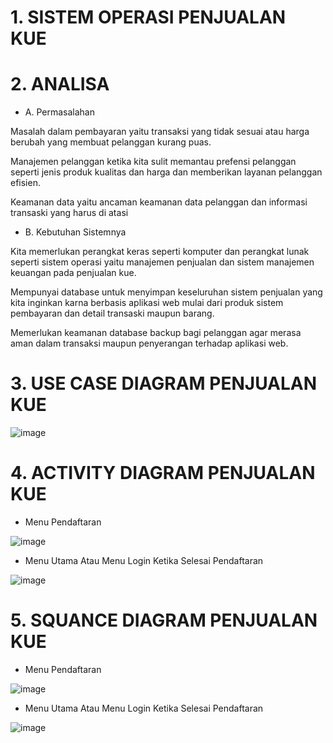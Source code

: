 # 1. SISTEM OPERASI PENJUALAN KUE

# 2. ANALISA

- A. Permasalahan

Masalah dalam pembayaran yaitu transaksi yang tidak sesuai atau harga berubah yang membuat pelanggan kurang puas.

Manajemen pelanggan ketika kita sulit memantau prefensi pelanggan seperti jenis produk kualitas dan harga dan memberikan layanan pelanggan efisien.

Keamanan data yaitu ancaman keamanan data pelanggan dan informasi transaski yang harus di atasi

- B. Kebutuhan Sistemnya

Kita memerlukan perangkat keras seperti komputer dan perangkat lunak seperti sistem operasi yaitu manajemen penjualan dan sistem manajemen keuangan pada penjualan kue.

Mempunyai database untuk menyimpan keseluruhan sistem penjualan yang kita inginkan karna berbasis aplikasi web mulai dari produk sistem pembayaran dan detail transaski maupun barang.

Memerlukan keamanan database backup bagi pelanggan agar merasa aman dalam transaksi maupun penyerangan terhadap aplikasi web.




 # 3. USE CASE DIAGRAM PENJUALAN KUE



![image](https://github.com/muhammadzidanfadilah/RPL-PENJUALAN-KUE/assets/115553474/fd0cf5ee-b3b7-4a4c-9d22-4fbdd859abd7)








 # 4. ACTIVITY DIAGRAM PENJUALAN KUE

- Menu Pendaftaran




![image](https://github.com/muhammadzidanfadilah/RPL-PENJUALAN-KUE/assets/115553474/f552457e-9b6f-472a-b5cd-8a1e8da55260)








- Menu Utama Atau Menu Login Ketika Selesai Pendaftaran



![image](https://github.com/muhammadzidanfadilah/RPL-PENJUALAN-KUE/assets/115553474/d3a83d31-39c4-4732-a7c2-5fd63861d9a1)












 # 5. SQUANCE DIAGRAM PENJUALAN KUE

- Menu Pendaftaran





![image](https://github.com/muhammadzidanfadilah/RPL-PENJUALAN-KUE/assets/115553474/a9943184-19ed-431f-b36e-9d479dd302b0)








- Menu Utama Atau Menu Login Ketika Selesai Pendaftaran


![image](https://github.com/muhammadzidanfadilah/RPL-PENJUALAN-KUE/assets/115553474/b2476ea2-21d7-4c41-aa21-2c0185946468)













